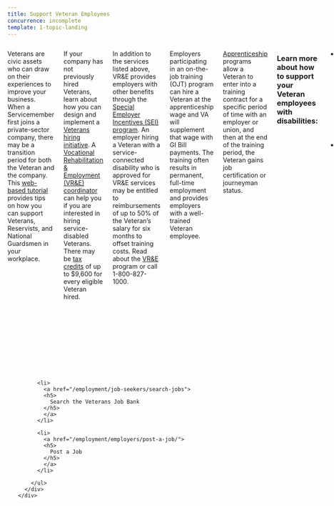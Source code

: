 ```yaml
---
title: Support Veteran Employees
concurrence: incomplete
template: 1-topic-landing
---
```


<div class="main" role="main" markdown="0">

<div class="section one" markdown="0">
<div class="primary" markdown="0">
<div class="row" markdown="0">
<div class="small-12 columns usa-content" markdown="1">

Veterans are civic assets who can draw on their experiences to improve your business. When a Servicemember first joins a private-sector company, there may be a transition period for both the Veteran and the company. This [web-based tutorial](http://www.va.gov/VETSINWORKPLACE/training/EAP/default.htm) provides tips on how you can support Veterans, Reservists, and National Guardsmen in your workplace.

If your company has not previously hired Veterans, learn about how you can design and implement a [Veterans hiring initiative](http://www.dol.gov/vets/ahaw/index.htm). A [Vocational Rehabilitation & Employment (VR&E) coordinator](http://www.benefits.va.gov/VOCREHAB/docs/EmploymentCoordinators.xls) can help you if you are interested in hiring service-disabled Veterans. There may be [tax credits](https://www.doleta.gov/business/incentives/opptax/) of up to $9,600 for every eligible Veteran hired.

In addition to the services listed above, VR&E provides employers with other benefits through the [Special Employer Incentives (SEI) program](http://benefits.va.gov/vow/docs/SEIFlyerFinal.pdf). An employer hiring a Veteran with a service-connected disability who is approved for VR&E services may be entitled to reimbursements of up to 50% of the Veteran’s salary for six months to offset training costs. Read about the [VR&E](http://www.benefits.va.gov/vocrehab/index.asp) program or call 1-800-827-1000.

Employers participating in an on-the-job training (OJT) program can hire a Veteran at the apprenticeship wage and VA will supplement that wage with GI Bill payments. The training often results in permanent, full-time employment and provides employers with a well-trained Veteran employee.  

[Apprenticeship](/employment/employers/apprenticeship/) programs allow a Veteran to enter into a training contract for a specific period of time with an employer or union, and then at the end of the training period, the Veteran gains job certification or journeyman status.

### Learn more about how to support your Veteran employees with disabilities:

- Some Veterans may have disabilities that were acquired or aggravated during their military service; these are called service-related or [service-connected disabilities](/disability-benefits/conditions/service-connected/).
- [Understanding Your Employment Rights Under the Americans with Disabilities Act (ADA): A Guide for Veterans](http://www.eeoc.gov/eeoc/publications/ada_veterans.cfm) briefly explains how protections for Veterans with service-connected disabilities differ under USERRA and the ADA. It also describes how the ADA, in particular, applies to recruiting, hiring, and accommodating Veterans with service-connected disabilities.


</div>
</div>
</div>


<div class="navigation">
  <div class="row">
    <div class="small-12 columns">
      <ul class="small-block-grid-1 medium-block-grid-3 cards small">

          <li>
            <a href="/employment/job-seekers/search-jobs">
            <h5>
              Search the Veterans Job Bank
            </h5>
            </a>  
          </li>  

          <li>
            <a href="/employment/employers/post-a-job/">
            <h5>
              Post a Job
            </h5>
            </a>
          </li>  

        </ul>
      </div>
    </div>
  </div>  
</div>

</div>

